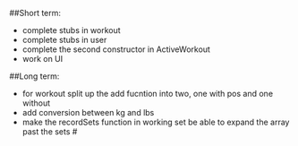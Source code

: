 ##Short term:
- complete stubs in workout
- complete stubs in user
- complete the second constructor in ActiveWorkout
- work on UI

##Long term:
- for workout split up the add fucntion into two, one with pos and one without
- add conversion between kg and lbs
- make the recordSets function in working set be able to expand the array past the sets #